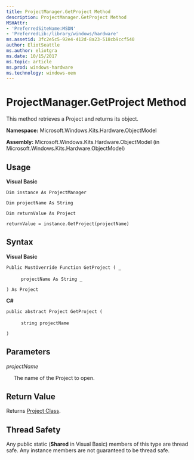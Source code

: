 ```yaml
---
title: ProjectManager.GetProject Method
description: ProjectManager.GetProject Method
MSHAttr:
- 'PreferredSiteName:MSDN'
- 'PreferredLib:/library/windows/hardware'
ms.assetid: 3fc2e5c5-92e4-412d-8a23-518cb9ccf540
author: EliotSeattle
ms.author: eliotgra
ms.date: 10/15/2017
ms.topic: article
ms.prod: windows-hardware
ms.technology: windows-oem
---
```


# ProjectManager.GetProject Method


This method retrieves a Project and returns its object.

**Namespace:** Microsoft.Windows.Kits.Hardware.ObjectModel

**Assembly:** Microsoft.Windows.Kits.Hardware.ObjectModel (in Microsoft.Windows.Kits.Hardware.ObjectModel)

## <span id="Usage"></span><span id="usage"></span><span id="USAGE"></span>Usage


**Visual Basic**

`Dim instance As ProjectManager`

`Dim projectName As String`

`Dim returnValue As Project`

`returnValue = instance.GetProject(projectName)`

## <span id="Syntax"></span><span id="syntax"></span><span id="SYNTAX"></span>Syntax


**Visual Basic**

`Public MustOverride Function GetProject ( _`

          `projectName As String _`

`) As Project`

**C#**

`public abstract Project GetProject (`

          `string projectName`

`) `

## <span id="Parameters"></span><span id="parameters"></span><span id="PARAMETERS"></span>Parameters


*projectName*

     The name of the Project to open.

## <span id="Return_Value"></span><span id="return_value"></span><span id="RETURN_VALUE"></span>Return Value


Returns [Project Class](project-class.md).

## <span id="Thread_Safety"></span><span id="thread_safety"></span><span id="THREAD_SAFETY"></span>Thread Safety


Any public static (**Shared** in Visual Basic) members of this type are thread safe. Any instance members are not guaranteed to be thread safe.

 

 






